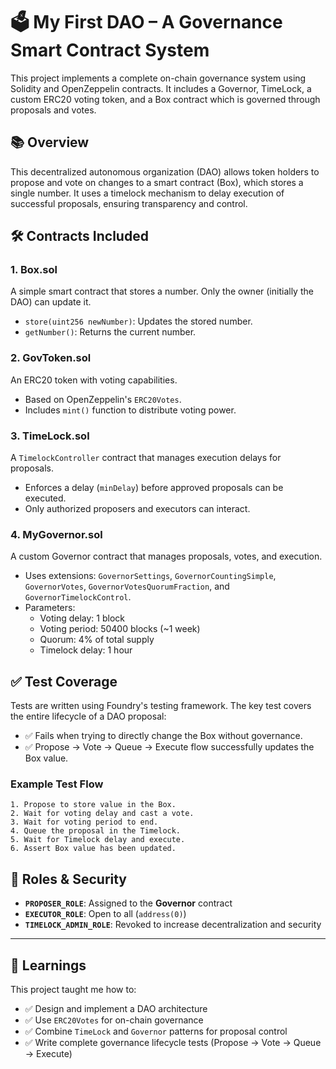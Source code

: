 # 🗳️ My First DAO – A Governance Smart Contract System

This project implements a complete on-chain governance system using Solidity and OpenZeppelin contracts. It includes a Governor, TimeLock, a custom ERC20 voting token, and a Box contract which is governed through proposals and votes.

## 📚 Overview

This decentralized autonomous organization (DAO) allows token holders to propose and vote on changes to a smart contract (Box), which stores a single number. It uses a timelock mechanism to delay execution of successful proposals, ensuring transparency and control.

## 🛠️ Contracts Included

### 1. **Box.sol**
A simple smart contract that stores a number. Only the owner (initially the DAO) can update it.

- `store(uint256 newNumber)`: Updates the stored number.
- `getNumber()`: Returns the current number.

### 2. **GovToken.sol**
An ERC20 token with voting capabilities.

- Based on OpenZeppelin's `ERC20Votes`.
- Includes `mint()` function to distribute voting power.

### 3. **TimeLock.sol**
A `TimelockController` contract that manages execution delays for proposals.

- Enforces a delay (`minDelay`) before approved proposals can be executed.
- Only authorized proposers and executors can interact.

### 4. **MyGovernor.sol**
A custom Governor contract that manages proposals, votes, and execution.

- Uses extensions: `GovernorSettings`, `GovernorCountingSimple`, `GovernorVotes`, `GovernorVotesQuorumFraction`, and `GovernorTimelockControl`.
- Parameters:
  - Voting delay: 1 block
  - Voting period: 50400 blocks (~1 week)
  - Quorum: 4% of total supply
  - Timelock delay: 1 hour

## ✅ Test Coverage

Tests are written using Foundry's testing framework. The key test covers the entire lifecycle of a DAO proposal:

- ✅ Fails when trying to directly change the Box without governance.
- ✅ Propose → Vote → Queue → Execute flow successfully updates the Box value.

### Example Test Flow

```solidity
1. Propose to store value in the Box.
2. Wait for voting delay and cast a vote.
3. Wait for voting period to end.
4. Queue the proposal in the Timelock.
5. Wait for Timelock delay and execute.
6. Assert Box value has been updated.
```
## 🔐 Roles & Security

- **`PROPOSER_ROLE`**: Assigned to the **Governor** contract  
- **`EXECUTOR_ROLE`**: Open to all (`address(0)`)  
- **`TIMELOCK_ADMIN_ROLE`**: Revoked to increase decentralization and security  

---

## 🧠 Learnings

This project taught me how to:

- ✅ Design and implement a DAO architecture  
- ✅ Use `ERC20Votes` for on-chain governance  
- ✅ Combine `TimeLock` and `Governor` patterns for proposal control  
- ✅ Write complete governance lifecycle tests (Propose → Vote → Queue → Execute)


